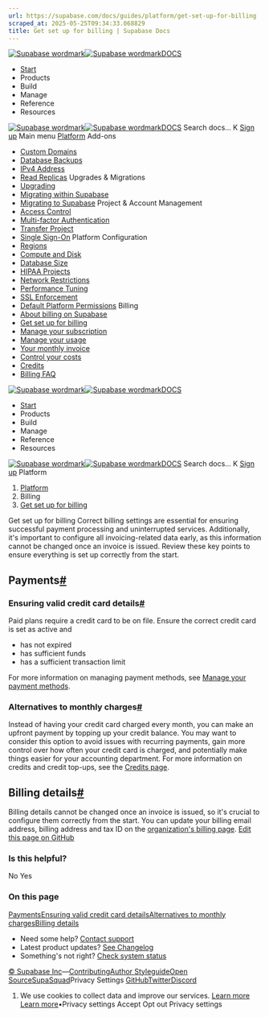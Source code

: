```yaml
---
url: https://supabase.com/docs/guides/platform/get-set-up-for-billing
scraped_at: 2025-05-25T09:34:33.068829
title: Get set up for billing | Supabase Docs
---
```


[![Supabase wordmark](https://supabase.com/docs/_next/image?url=%2Fdocs%2Fsupabase-dark.svg&w=256&q=75)![Supabase wordmark](https://supabase.com/docs/_next/image?url=%2Fdocs%2Fsupabase-light.svg&w=256&q=75)DOCS](https://supabase.com/docs)
  * [Start](https://supabase.com/docs/guides/getting-started)
  * Products 
  * Build 
  * Manage 
  * Reference 
  * Resources 


[![Supabase wordmark](https://supabase.com/docs/_next/image?url=%2Fdocs%2Fsupabase-dark.svg&w=256&q=75)![Supabase wordmark](https://supabase.com/docs/_next/image?url=%2Fdocs%2Fsupabase-light.svg&w=256&q=75)DOCS](https://supabase.com/docs)
Search docs...
K
[Sign up](https://supabase.com/dashboard)
Main menu
[Platform](https://supabase.com/docs/guides/platform)
Add-ons
  * [Custom Domains](https://supabase.com/docs/guides/platform/custom-domains)
  * [Database Backups](https://supabase.com/docs/guides/platform/backups)
  * [IPv4 Address](https://supabase.com/docs/guides/platform/ipv4-address)
  * [Read Replicas](https://supabase.com/docs/guides/platform/read-replicas)
Upgrades & Migrations
  * [Upgrading](https://supabase.com/docs/guides/platform/upgrading)
  * [Migrating within Supabase](https://supabase.com/docs/guides/platform/migrating-within-supabase)
  * [Migrating to Supabase](https://supabase.com/docs/guides/platform/migrating-to-supabase)
Project & Account Management
  * [Access Control](https://supabase.com/docs/guides/platform/access-control)
  * [Multi-factor Authentication](https://supabase.com/docs/guides/platform/multi-factor-authentication)
  * [Transfer Project](https://supabase.com/docs/guides/platform/project-transfer)
  * [Single Sign-On](https://supabase.com/docs/guides/platform/sso)
Platform Configuration
  * [Regions](https://supabase.com/docs/guides/platform/regions)
  * [Compute and Disk](https://supabase.com/docs/guides/platform/compute-and-disk)
  * [Database Size](https://supabase.com/docs/guides/platform/database-size)
  * [HIPAA Projects](https://supabase.com/docs/guides/platform/hipaa-projects)
  * [Network Restrictions](https://supabase.com/docs/guides/platform/network-restrictions)
  * [Performance Tuning](https://supabase.com/docs/guides/platform/performance)
  * [SSL Enforcement](https://supabase.com/docs/guides/platform/ssl-enforcement)
  * [Default Platform Permissions](https://supabase.com/docs/guides/platform/permissions)
Billing
  * [About billing on Supabase](https://supabase.com/docs/guides/platform/billing-on-supabase)
  * [Get set up for billing](https://supabase.com/docs/guides/platform/get-set-up-for-billing)
  * [Manage your subscription](https://supabase.com/docs/guides/platform/manage-your-subscription)
  * [Manage your usage](https://supabase.com/docs/guides/platform/manage-your-usage)
  * [Your monthly invoice](https://supabase.com/docs/guides/platform/your-monthly-invoice)
  * [Control your costs](https://supabase.com/docs/guides/platform/cost-control)
  * [Credits](https://supabase.com/docs/guides/platform/credits)
  * [Billing FAQ](https://supabase.com/docs/guides/platform/billing-faq)


[![Supabase wordmark](https://supabase.com/docs/_next/image?url=%2Fdocs%2Fsupabase-dark.svg&w=256&q=75)![Supabase wordmark](https://supabase.com/docs/_next/image?url=%2Fdocs%2Fsupabase-light.svg&w=256&q=75)DOCS](https://supabase.com/docs)
  * [Start](https://supabase.com/docs/guides/getting-started)
  * Products 
  * Build 
  * Manage 
  * Reference 
  * Resources 


[![Supabase wordmark](https://supabase.com/docs/_next/image?url=%2Fdocs%2Fsupabase-dark.svg&w=256&q=75)![Supabase wordmark](https://supabase.com/docs/_next/image?url=%2Fdocs%2Fsupabase-light.svg&w=256&q=75)DOCS](https://supabase.com/docs)
Search docs...
K
[Sign up](https://supabase.com/dashboard)
Platform
  1. [Platform](https://supabase.com/docs/guides/platform)
  2. Billing
  3. [Get set up for billing](https://supabase.com/docs/guides/platform/get-set-up-for-billing)


Get set up for billing
Correct billing settings are essential for ensuring successful payment processing and uninterrupted services. Additionally, it's important to configure all invoicing-related data early, as this information cannot be changed once an invoice is issued. Review these key points to ensure everything is set up correctly from the start.
## Payments[#](https://supabase.com/docs/guides/platform/get-set-up-for-billing#payments)
### Ensuring valid credit card details[#](https://supabase.com/docs/guides/platform/get-set-up-for-billing#ensuring-valid-credit-card-details)
Paid plans require a credit card to be on file. Ensure the correct credit card is set as active and
  * has not expired
  * has sufficient funds
  * has a sufficient transaction limit


For more information on managing payment methods, see [Manage your payment methods](https://supabase.com/docs/guides/platform/manage-your-subscription#manage-your-payment-methods).
### Alternatives to monthly charges[#](https://supabase.com/docs/guides/platform/get-set-up-for-billing#alternatives-to-monthly-charges)
Instead of having your credit card charged every month, you can make an upfront payment by topping up your credit balance.
You may want to consider this option to avoid issues with recurring payments, gain more control over how often your credit card is charged, and potentially make things easier for your accounting department.
For more information on credits and credit top-ups, see the [Credits page](https://supabase.com/docs/guides/platform/credits).
## Billing details[#](https://supabase.com/docs/guides/platform/get-set-up-for-billing#billing-details)
Billing details cannot be changed once an invoice is issued, so it's crucial to configure them correctly from the start.
You can update your billing email address, billing address and tax ID on the [organization's billing page](https://supabase.com/dashboard/org/_/billing).
[Edit this page on GitHub ](https://github.com/supabase/supabase/blob/master/apps/docs/content/guides/platform/get-set-up-for-billing.mdx)
### Is this helpful?
No Yes
### On this page
[Payments](https://supabase.com/docs/guides/platform/get-set-up-for-billing#payments)[Ensuring valid credit card details](https://supabase.com/docs/guides/platform/get-set-up-for-billing#ensuring-valid-credit-card-details)[Alternatives to monthly charges](https://supabase.com/docs/guides/platform/get-set-up-for-billing#alternatives-to-monthly-charges)[Billing details](https://supabase.com/docs/guides/platform/get-set-up-for-billing#billing-details)
  * Need some help?
[Contact support](https://supabase.com/support)
  * Latest product updates?
[See Changelog](https://supabase.com/changelog)
  * Something's not right?
[Check system status](https://status.supabase.com/)


[© Supabase Inc](https://supabase.com/)—[Contributing](https://github.com/supabase/supabase/blob/master/apps/docs/DEVELOPERS.md)[Author Styleguide](https://github.com/supabase/supabase/blob/master/apps/docs/CONTRIBUTING.md)[Open Source](https://supabase.com/open-source)[SupaSquad](https://supabase.com/supasquad)Privacy Settings
[GitHub](https://github.com/supabase/supabase)[Twitter](https://twitter.com/supabase)[Discord](https://discord.supabase.com/)
  1. We use cookies to collect data and improve our services. [Learn more](https://supabase.com/privacy#8-cookies-and-similar-technologies-used-on-our-european-services)
[Learn more](https://supabase.com/privacy#8-cookies-and-similar-technologies-used-on-our-european-services)•Privacy settings
Accept Opt out Privacy settings



